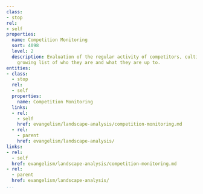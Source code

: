 ```yaml
---
class:
- stop
rel:
- self
properties:
  name: Competition Monitoring
  sort: 4098
  level: 2
  description: Evaluation of the regular activity of competitors, cultivating an ever
    growing list of who they are and what they are up to.
entities:
- class:
  - stop
  rel:
  - self
  properties:
    name: Competition Monitoring
  links:
  - rel:
    - self
    href: evangelism/landscape-analysis/competition-monitoring.md
  - rel:
    - parent
    href: evangelism/landscape-analysis/
links:
- rel:
  - self
  href: evangelism/landscape-analysis/competition-monitoring.md
- rel:
  - parent
  href: evangelism/landscape-analysis/
...
```


